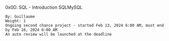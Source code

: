  0x0D. SQL - Introduction
SQLMySQL

    By: Guillaume
    Weight: 1
    Ongoing second chance project - started Feb 13, 2024 6:00 AM, must end by Feb 16, 2024 6:00 AM
    An auto review will be launched at the deadline
